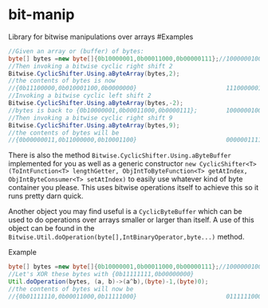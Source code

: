# bit-manip
Library for bitwise manipulations over arrays
#Examples

```java
//Given an array or (buffer) of bytes:
byte[] bytes =new byte[]{0b10000001,0b00011000,0b00000111};//100000010001100000000111
//Then invoking a bitwise cyclic right shift 2
Bitwise.CyclicShifter.Using.aByteArray(bytes,2);
//the contents of bytes is now 
//{0b11100000,0b010001100,0b0000000}                         111000000100011000000001
//Invoking a bitwise cyclic left shift 2
Bitwise.CyclicShifter.Using.aByteArray(bytes,-2);
//bytes is back to {0b10000001,0b00011000,0b0000111};        100000010001100000000111
//Then invoking a bitwise cyclic right shift 9
Bitwise.CyclicShifter.Using.aByteArray(bytes,9);
//the contents of bytes will be 
//{0b00000011,0b11000000,0b10001100}                         000000111100000010001100
```
There is also the method ``Bitwise.CyclicShifter.Using.aByteBuffer`` implemented for you as well as a generic constructor 
``new CyclicShifter<T>(ToIntFunction<T> lengthGetter, ObjIntToByteFunction<T> getAtIndex, ObjIntByteConsumer<T> setAtIndex)``
to easily use whatever kind of byte container you please.
This uses bitwise operations itself to achieve this so it runs pretty darn quick.


Another object you may find useful is a ``CyclicByteBuffer`` which can be used to do operations over arrays smaller or larger than itself. A use of this object can be found in the ``Bitwise.Util.doOperation(byte[],IntBinaryOperator,byte...)`` method.


Example

```java
byte[] bytes =new byte[]{0b10000001,0b00011000,0b00000111};//100000010001100000000111
//Let's XOR these bytes with {0b11111111,0b00000000}
Util.doOperation(bytes, (a, b)->(a^b),(byte)-1,(byte)0);  
//the contents of bytes will now be
//{0b01111110,0b00011000,0b11111000}                         011111100001100011111000
```


